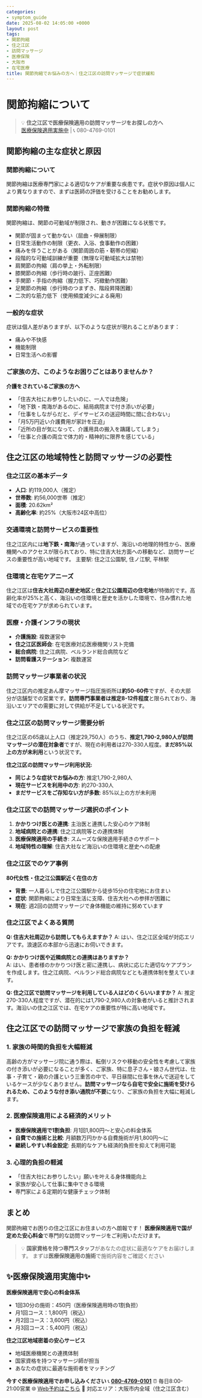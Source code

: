 ```yaml
---
categories:
- symptom_guide
date: 2025-08-02 14:05:00 +0000
layout: post
tags:
- 関節拘縮
- 住之江区
- 訪問マッサージ
- 医療保険
- 大阪市
- 在宅医療
title: 関節拘縮でお悩みの方へ｜住之江区の訪問マッサージで症状緩和
---
```



# 関節拘縮について

> 💡 **住之江区で医療保険適用の訪問マッサージをお探しの方へ**  
> [医療保険適用実施中](https://peraichi.com/landing_pages/view/himawari-massage/) | 📞 080-4769-0101

## 関節拘縮の主な症状と原因

### 関節拘縮について
関節拘縮は医療専門家による適切なケアが重要な疾患です。症状や原因は個人により異なりますので、まずは医師の評価を受けることをお勧めします。

### 関節拘縮の特徴
関節拘縮は、関節の可動域が制限され、動きが困難になる状態です。
- 関節が固まって動かない（屈曲・伸展制限）
- 日常生活動作の制限（更衣、入浴、食事動作の困難）
- 痛みを伴うことがある（関節周囲の筋・靭帯の短縮）
- 段階的な可動域訓練が重要（無理な可動域拡大は禁物）
- 肩関節の拘縮（肩の挙上・外転制限）
- 膝関節の拘縮（歩行時の跛行、正座困難）
- 手関節・手指の拘縮（握力低下、巧緻動作困難）
- 足関節の拘縮（歩行時のつまずき、階段昇降困難）
- 二次的な筋力低下（使用頻度減少による廃用）

### 一般的な症状
症状は個人差がありますが、以下のような症状が現れることがあります：
- 痛みや不快感
- 機能制限
- 日常生活への影響

### ご家族の方、このようなお困りごとはありませんか？
**介護をされているご家族の方へ**
- 「住吉大社にお参りしたいのに、一人では危険」
- 「地下鉄・南海があるのに、結局病院まで付き添いが必要」
- 「仕事をしながらだと、デイサービスの送迎時間に間に合わない」
- 「月5万円近い介護費用が家計を圧迫」
- 「近所の目が気になって、介護用具の搬入を躊躇してしまう」
- 「仕事と介護の両立で体力的・精神的に限界を感じている」

## 住之江区の地域特性と訪問マッサージの必要性

### 住之江区の基本データ
- **人口**: 約119,000人（推定）
- **世帯数**: 約56,000世帯（推定）
- **面積**: 20.62km²
- **高齢化率**: 約25%（大阪市24区中高位）

### 交通環境と訪問サービスの重要性
住之江区内には**地下鉄・南海**が通っていますが、海沿いの地理的特性から、医療機関へのアクセスが限られており、特に住吉大社方面への移動など、訪問サービスの重要性が高い地域です。
主要駅: 住之江公園駅, 住ノ江駅, 平林駅

### 住環境と在宅ケアニーズ
住之江区は**住吉大社周辺の歴史地区**と**住之江公園周辺の住宅地**が特徴的です。高齢化率が25%と高く、海沿いの住環境と歴史を活かした環境で、住み慣れた地域での在宅ケアが求められています。

### 医療・介護インフラの現状
- **介護施設**: 複数運営中
- **住之江区医師会**: 在宅医療対応医療機関リスト完備
- **総合病院**: 住之江病院、ベルランド総合病院など
- **訪問看護ステーション**: 複数運営

### 訪問マッサージ事業者の状況
住之江区内の推定あん摩マッサージ指圧施術所は**約50-60件**ですが、その大部分が店舗型での営業です。**訪問専門事業者は推定8-12件程度**と限られており、海沿いエリアでの需要に対して供給が不足している状況です。

### 住之江区の訪問マッサージ需要分析
住之江区の65歳以上人口（推定29,750人）のうち、**推定1,790-2,980人が訪問マッサージの潜在対象者**ですが、現在の利用者は270-330人程度。**まだ85%以上の方が未利用**という状況です。

**住之江区の訪問マッサージ利用状況:**
- **同じような症状でお悩みの方**: 推定1,790-2,980人
- **現在サービスを利用中の方**: 約270-330人  
- **まだサービスをご存知ない方が多数**: 85%以上の方が未利用

### 住之江区での訪問マッサージ選択のポイント
1. **かかりつけ医との連携**: 主治医と連携した安心のケア体制
2. **地域病院との連携**: 住之江病院等との連携体制
3. **医療保険適用の手続き**: スムーズな保険適用手続きのサポート
4. **地域特性の理解**: 住吉大社など海沿いの住環境と歴史への配慮

### 住之江区でのケア事例
**80代女性・住之江公園駅近く在住の方**
- **背景**: 一人暮らしで住之江公園駅から徒歩15分の住宅地にお住まい
- **症状**: 関節拘縮により日常生活に支障、住吉大社への参拝が困難に
- **現在**: 週2回の訪問マッサージで身体機能の維持に努めています

### 住之江区でよくある質問
**Q: 住吉大社周辺から訪問してもらえますか？**
A: はい、住之江区全域が対応エリアです。浪速区の本部から迅速にお伺いできます。

**Q: かかりつけ医や近隣病院との連携はありますか？**  
A: はい、患者様のかかりつけ医と密に連携し、病状に応じた適切なケアプランを作成します。住之江病院、ベルランド総合病院などとも連携体制を整えています。

**Q: 住之江区で訪問マッサージを利用している人はどのくらいいますか？**
A: 推定270-330人程度ですが、潜在的には1,790-2,980人の対象者がいると推計されます。海沿いの住之江区では、在宅ケアの重要性が特に高い地域です。

## 住之江区での訪問マッサージで家族の負担を軽減

### 1. 家族の時間的負担を大幅軽減
高齢の方がマッサージ院に通う際は、転倒リスクや移動の安全性を考慮して家族の付き添いが必要になることが多く、ご家族、特に息子さん・娘さん世代は、仕事・子育て・親の介護という三重苦の中で、平日昼間に仕事を休んで送迎をしているケースが少なくありません。**訪問マッサージなら自宅で安全に施術を受けられるため、このような付き添い通院が不要**になり、ご家族の負担を大幅に軽減します。

### 2. 医療保険適用による経済的メリット
- **医療保険適用で1割負担**: 月1回1,800円～と安心の料金体系
- **自費での施術と比較**: 月額数万円かかる自費施術が月1,800円～に
- **継続しやすい料金設定**: 長期的なケアも経済的負担を抑えて利用可能

### 3. 心理的負担の軽減
- 「住吉大社にお参りしたい」願いを叶える身体機能向上
- 家族が安心して仕事に集中できる環境
- 専門家による定期的な健康チェック体制

## まとめ
関節拘縮でお困りの住之江区にお住まいの方へ朗報です！
**医療保険適用で国が定めた安心料金**で専門的な訪問マッサージをご利用いただけます。

> 💡 **国家資格を持つ専門スタッフ**があなたの症状に最適なケアをお届けします。
> まずは**医療保険適用の施術**で施術内容をご確認ください

## ✨医療保険適用実施中✨

**医療保険適用で安心の料金体系**
- 1回30分の施術：450円（医療保険適用時の1割負担）
- 月1回コース：1,800円（税込）
- 月2回コース：3,600円（税込）
- 月3回コース：5,400円（税込）

**住之江区地域密着の安心サービス**
- 地域医療機関との連携体制
- 国家資格を持つマッサージ師が担当
- あなたの症状に最適な施術者をマッチング

**今すぐ医療保険適用でお申し込みください**
📞 **[080-4769-0101](tel:080-4769-0101)**
⏰ 毎日8:00-21:00営業
🌐 [Web予約はこちら](https://peraichi.com/landing_pages/view/himawari-massage/)
📍 対応エリア：大阪市内全域（住之江区含む）
